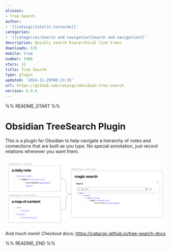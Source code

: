 ```yaml
---
aliases:
- Tree Search
author:
- '[[catacgc|Catalin Costache]]'
categories:
- '[[categories/Search and navigation|Search and navigation]]'
description: Quickly search hierarchical line trees
downloads: 533
mobile: true
number: 1986
stars: 12
title: Tree Search
type: plugin
updated: '2024-11-29T00:13:35'
url: https://github.com/catacgc/obsidian-tree-search
version: 0.9.6
---
```


%% README_START %%

# Obsidian TreeSearch Plugin

This is a plugin for Obsidian to help navigate a hierarchy of notes and connections that are built as you type.
No special annotation, just record relations whenever you want them.

![alt text](https://raw.githubusercontent.com/catacgc/obsidian-tree-search/HEAD/image.png)

And much more! Checkout docs: https://catacgc.github.io/tree-search-docs


%% README_END %%